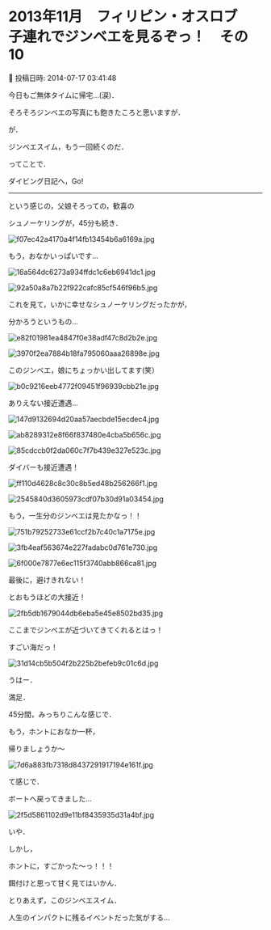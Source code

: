 # 2013年11月　フィリピン・オスロブ　子連れでジンベエを見るぞっ！　その10

📅 投稿日時: 2014-07-17 03:41:48

今日もご無体タイムに帰宅…(涙)．





そろそろジンベエの写真にも飽きたころと思いますが．


が．


ジンベエスイム，もう一回続くのだ．


ってことで．


ダイビング日記へ，Go!


----


という感じの，父娘そろっての，歓喜の


シュノーケリングが，45分も続き．




![f07ec42a4170a4f14fb13454b6a6169a.jpg](images/f07ec42a4170a4f14fb13454b6a6169a.jpg)







もう，おなかいっぱいです…




![16a564dc6273a934ffdc1c6eb6941dc1.jpg](images/16a564dc6273a934ffdc1c6eb6941dc1.jpg)









![92a50a8a7b22f922cafc85cf546f96b5.jpg](images/92a50a8a7b22f922cafc85cf546f96b5.jpg)




これを見て，いかに幸せなシュノーケリングだったかが，


分かろうというもの…




![e82f01981ea4847f0e38adf47c8d2b2e.jpg](images/e82f01981ea4847f0e38adf47c8d2b2e.jpg)









![3970f2ea7884b18fa795060aaa26898e.jpg](images/3970f2ea7884b18fa795060aaa26898e.jpg)







このジンベエ，娘にちょっかい出してます(笑）




![b0c9216eeb4772f09451f96939cbb21e.jpg](images/b0c9216eeb4772f09451f96939cbb21e.jpg)




ありえない接近遭遇…







![147d9132694d20aa57aecbde15ecdec4.jpg](images/147d9132694d20aa57aecbde15ecdec4.jpg)









![ab8289312e8f66f837480e4cba5b656c.jpg](images/ab8289312e8f66f837480e4cba5b656c.jpg)









![85cdccb0f2da060c7f7b439e327e523c.jpg](images/85cdccb0f2da060c7f7b439e327e523c.jpg)




ダイバーも接近遭遇！




![ff110d4628c8c30c8b5ed48b256266f1.jpg](images/ff110d4628c8c30c8b5ed48b256266f1.jpg)









![2545840d3605973cdf07b30d91a03454.jpg](images/2545840d3605973cdf07b30d91a03454.jpg)




もう，一生分のジンベエは見たかなっ！！




![751b79252733e61ccf2b7c40c1a7175e.jpg](images/751b79252733e61ccf2b7c40c1a7175e.jpg)









![3fb4eaf563674e227fadabc0d761e730.jpg](images/3fb4eaf563674e227fadabc0d761e730.jpg)









![6f000e7877e6ec115f3740abb866ca81.jpg](images/6f000e7877e6ec115f3740abb866ca81.jpg)







最後に，避けきれない！


とおもうほどの大接近！




![2fb5db1679044db6eba5e45e8502bd35.jpg](images/2fb5db1679044db6eba5e45e8502bd35.jpg)




ここまでジンベエが近づいてきてくれるとはっ！


すごい海だっ！




![31d14cb5b504f2b225b2befeb9c01c6d.jpg](images/31d14cb5b504f2b225b2befeb9c01c6d.jpg)







うはー．


満足．


45分間，みっちりこんな感じで．


もう，ホントにおなか一杯，





帰りましょうか～




![7d6a883fb7318d8437291917194e161f.jpg](images/7d6a883fb7318d8437291917194e161f.jpg)







て感じで．


ボートへ戻ってきました…




![2f5d5861102d9e11bf8435935d31a4bf.jpg](images/2f5d5861102d9e11bf8435935d31a4bf.jpg)







いや．


しかし，


ホントに，すごかった～っ！！！


餌付けと思って甘く見てはいかん．


とりあえず，このジンベエスイム．


人生のインパクトに残るイベントだった気がする…

